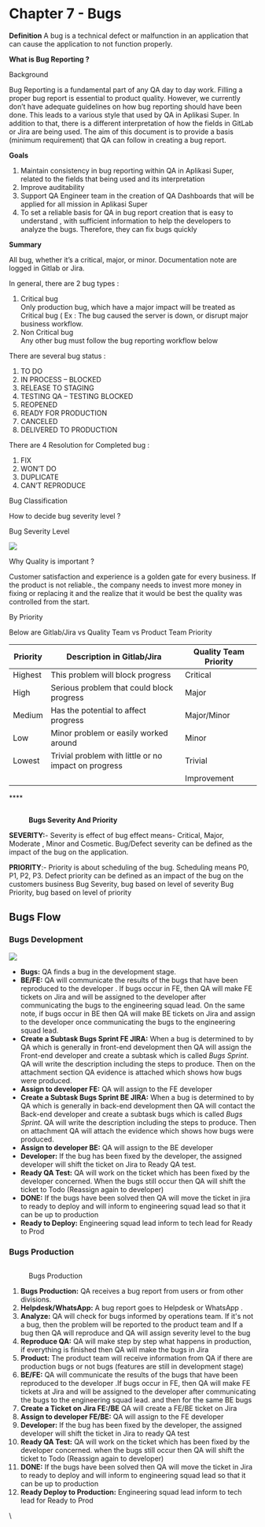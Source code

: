 # Chapter 7 - Bugs

**Definition** A bug is a technical defect or malfunction in an application that can cause the application to not function properly.

**What is Bug Reporting ?**

Background

Bug Reporting is a fundamental part of any QA day to day work. Filling a proper bug report is essential to product quality. However, we currently don’t have adequate guidelines on how bug reporting should have been done. This leads to a various style that used by QA in Aplikasi Super. In addition to that, there is a different interpretation of how the fields in GitLab or Jira are being used. The aim of this document is to provide a basis (minimum requirement) that QA can follow in creating a bug report.

**Goals**

1. Maintain consistency in bug reporting within QA in Aplikasi Super, related to the fields that being used and its interpretation
2. Improve auditability
3. Support QA Engineer team in the creation of QA Dashboards that will be applied for all mission in Aplikasi Super
4. To set a reliable basis for QA in bug report creation that is easy to understand , with sufficient information to help the developers to analyze the bugs. Therefore, they can fix bugs quickly

**Summary**

All bug, whether it’s a critical, major, or minor. Documentation note are logged in Gitlab or Jira.

In general, there are 2 bug types :

1. Critical bug\
   Only production bug, which have a major impact will be treated as Critical bug ( Ex : The bug caused the server is down, or disrupt major business workflow.
2. Non Critical bug\
   Any other bug must follow the bug reporting workflow below

There are several bug status :

1. TO DO
2. IN PROCESS – BLOCKED
3. RELEASE TO STAGING
4. TESTING QA – TESTING BLOCKED
5. REOPENED
6. READY FOR PRODUCTION
7. CANCELED
8. DELIVERED TO PRODUCTION

There are 4 Resolution for Completed bug :

1. FIX
2. WON’T DO
3. DUPLICATE
4. CAN’T REPRODUCE

Bug Classification

How to decide bug severity level ?

Bug Severity Level

![](<../.gitbook/assets/image (2) (1) (1).png>)

Why Quality is important ?

Customer satisfaction and experience is a golden gate for every business. If the product is not reliable., the company needs to invest more money in fixing or replacing it and the realize that it would be best the quality was controlled from the start.

By Priority

Below are Gitlab/Jira vs Quality Team vs Product Team Priority

| Priority | Description in Gitlab/Jira                           | Quality Team Priority |
| -------- | ---------------------------------------------------- | --------------------- |
| Highest  | This problem will block progress                     | Critical              |
| High     | Serious problem that could block progress            | Major                 |
| Medium   | Has the potential to affect progress                 | Major/Minor           |
| Low      | Minor problem or easily worked around                | Minor                 |
| Lowest   | Trivial problem with little or no impact on progress | Trivial               |
|          |                                                      | Improvement           |

&#x20;****&#x20;

<figure><img src="../.gitbook/assets/BUGS PROD DEFINE.jpg" alt=""><figcaption><p><strong>Bugs Severity And Priority</strong></p></figcaption></figure>

**SEVERITY:**- Severity is effect of bug effect means- Critical, Major, Moderate , Minor and Cosmetic. Bug/Defect severity can be defined as the impact of the bug on the application.

**PRIORITY**:- Priority is about scheduling of the bug. Scheduling means P0, P1, P2, P3. Defect priority can be defined as an impact of the bug on the customers business Bug Severity, bug based on level of severity Bug Priority, bug based on level of priority

## Bugs Flow

### Bugs Development

![](../.gitbook/assets/image.png)



* **Bugs:** QA finds a bug in the development stage.
* **BE/FE:** QA will communicate the results of the bugs that have been reproduced to the developer . If bugs occur in FE, then QA will make FE tickets on Jira and will be assigned to the developer after communicating the bugs to the engineering squad lead. On the same note, if bugs occur in BE then QA will make BE tickets on Jira and assign to the developer once communicating the bugs to the engineering squad lead.
* **Create a Subtask Bugs Sprint FE JIRA:** When a bug is determined to by QA which is generally in front-end development then QA will assign the Front-end developer and create a subtask which is called _Bugs Sprint_. QA will write the description including the steps to produce. Then on the attachment section QA evidence is attached which shows how bugs were produced.
* **Assign to developer FE:** QA will assign to the FE developer
* **Create a Subtask Bugs Sprint BE JIRA:** When a bug is determined to by QA which is generally in back-end development then QA will contact the Back-end developer and create a subtask bugs which is called _Bugs Sprint_. QA will write the description including the steps to produce. Then on attachment QA will attach the evidence which shows how bugs were produced.
* **Assign to developer BE:** QA will assign to the BE developer
* **Developer:** If the bug has been fixed by the developer, the assigned developer will shift the ticket on Jira to Ready QA test.
* **Ready QA Test:** QA will work on the ticket which has been fixed by the developer concerned. When the bugs still occur then QA will shift the ticket to Todo (Reassign again to developer)
* **DONE:** If the bugs have been solved then QA will move the ticket in jira to ready to deploy and will inform to engineering squad lead so that it can be up to production
* **Ready to Deploy:** Engineering squad lead inform to tech lead for Ready to Prod

### Bugs Production

<figure><img src="../.gitbook/assets/image (2).png" alt=""><figcaption><p>Bugs Production</p></figcaption></figure>

1. **Bugs Production:** QA receives a bug report from users or from other divisions.
2. **Helpdesk/WhatsApp:** A bug report goes to Helpdesk or WhatsApp .
3. **Analyze:** QA will check for bugs informed by operations team. If it's not a bug, then the problem will be reported to the product team and If a bug then QA will reproduce and QA will assign severity level to the bug
4. **Reproduce QA:** QA will make step by step what happens in production, if everything is finished then QA will make the bugs in Jira
5. **Product:** The product team will receive information from QA if there are production bugs or not bugs (features are still in development stage)
6. **BE/FE:** QA will communicate the results of the bugs that have been reproduced to the developer .If bugs occur in FE, then QA will make FE tickets at Jira and will be assigned to the developer after communicating the bugs to the engineering squad lead. and then for the same BE bugs
7. **Create a Ticket on Jira FE:/BE** QA will create a FE/BE ticket on Jira
8. **Assign to developer FE/BE:** QA will assign to the FE developer
9. **Developer:** If the bug has been fixed by the developer, the assigned developer will shift the ticket in Jira to ready QA test
10. **Ready QA Test:** QA will work on the ticket which has been fixed by the developer concerned. when the bugs still occur then QA will shift the ticket to Todo (Reassign again to developer)
11. **DONE:** If the bugs have been solved then QA will move the ticket in Jira to ready to deploy and will inform to engineering squad lead so that it can be up to production
12. **Ready Deploy to Production:** Engineering squad lead inform to tech lead for Ready to Prod

\
